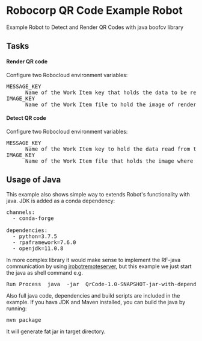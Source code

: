 # Robocorp QR Code Example Robot
Example Robot to Detect and Render QR Codes with java boofcv library

## Tasks

#### Render QR code

Configure two Robocloud environment variables:

<pre>
MESSAGE_KEY
      Name of the Work Item key that holds the data to be rendered into QR code
IMAGE_KEY
      Name of the Work Item file to hold the image of rendered QR Code
</pre>

#### Detect QR code

Configure two Robocloud environment variables:

<pre>
MESSAGE_KEY
      Name of the Work Item key to hold the data read from the QR code
IMAGE_KEY
      Name of the Work Item file that holds the image where QR code is searched from
</pre>

## Usage of Java

This example also shows simple way to extends Robot's functionality with java. JDK is added as a conda dependency:

<pre>
channels:
  - conda-forge

dependencies:
  - python=3.7.5
  - rpaframework=7.6.0
  - openjdk=11.0.8
</pre>

In more complex library it would make sense to implement the RF-java communication by using [jrobotremoteserver](https://github.com/robotframework/RemoteInterface), but this example we just start the java as shell command e.g.

<pre>Run Process  java  -jar  QrCode-1.0-SNAPSHOT-jar-with-dependencies.jar  render  %{IMAGE_KEY}</pre>

Also full java code, dependencies and build scripts are included in the example. If you hava JDK and Maven installed, you can build the java by running:

<pre>mvn package</pre>

It will generate fat jar in target directory. 
